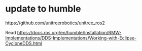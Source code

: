 # update to humble
https://github.com/unitreerobotics/unitree_ros2

Read https://docs.ros.org/en/humble/Installation/RMW-Implementations/DDS-Implementations/Working-with-Eclipse-CycloneDDS.html
